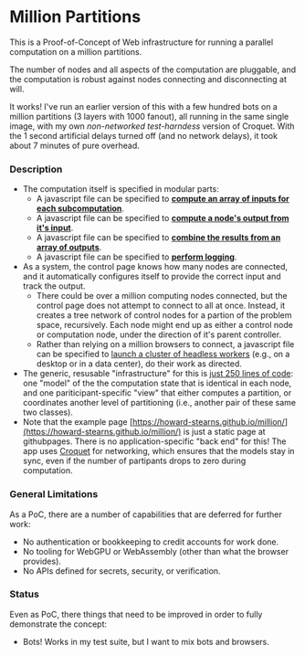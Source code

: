 # Million Partitions

This is a Proof-of-Concept of Web infrastructure for running a parallel computation on a million partitions.

The number of nodes and all aspects of the computation are pluggable, and the computation is robust against nodes connecting and disconnecting at will.

It works! I've run an earlier version of this with a few hundred bots on a million partitions (3 layers with 1000 fanout), all running in the same single image, with my own *non-networked* *test-harndess* version of Croquet. With the  1 second artificial delays turned off (and no network delays), it took about 7 minutes of pure overhead.

### Description

- The computation itself is specified in modular parts:
  - A javascript file can be specified to [**compute an array of inputs for each subcomputation**](demo-prepare.mjs).
  - A javascript file can be specified to [**compute a node's output from it's input**](demo-compute.mjs).
  - A javascript file can be specified to [**combine the results from an array of outputs**](demo-collect.mjs).
  - A javascript file can be specified to [**perform logging**](demo-logger.mjs).
- As a system, the control page knows how many nodes are connected, and it automatically configures itself to provide the correct input and track the output.
  - There could be over a million computing nodes connected, but the control page does not attempt to connect to all at once. Instead, it creates a tree network of control nodes for a partion of the problem space, recursively. Each node might end up as either a control node or computation node, under the direction of it's parent controller.
  - Rather than relying on a million browsers to connect, a javascript file can be specified to [launch a cluster of headless workers](bots.mjs) (e.g., on a desktop or in a data center), do their work as directed.
- The generic, resusable "infrastructure" for this is [just 250 lines of code](index.mjs): one "model" of the the computation state that is identical in each node, and one pariticipant-specific "view" that either computes a partition, or coordinates another level of partitioning (i.e., another pair of these same two classes). 
- Note that the example page [https://howard-stearns.github.io/million/](https://howard-stearns.github.io/million/) is just a static page at githubpages. There is no application-specific "back end" for this! The app uses [Croquet](https://croquet.io/docs/croquet/) for networking, which ensures that the models stay in sync, even if the number of partipants drops to zero during computation.

### General Limitations
As a PoC, there are a number of capabilities that are deferred for further work:

- No authentication or bookkeeping to credit accounts for work done.
- No tooling for WebGPU or WebAssembly (other than what the browser provides).
- No APIs defined for secrets, security, or verification.

### Status
Even as PoC, there things that need to be improved in order to fully demonstrate the concept:

- Bots! Works in my test suite, but I want to mix bots and browsers.





